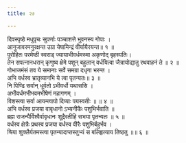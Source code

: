 ```yaml
---
title: २७

---
```

दिवस्पृष्ठे मधुपृचः सुपर्णाः पञ्चाशत्ते भुवनस्य गोपाः ।  
आनुजावरमनुरक्षन्त उग्रा येषामिन्द्रं वीर्यायैरयन्त॥ १ ॥  
पुरोहितः परमेष्ठी स्वराड् ज्यायाभीवर्धमस्मा अकृणोद् बृहस्पतिः।  
तेन सपत्नानधरान् कृणुष्व क्षेमे पशून् बहुलान् वर्धयित्वा जैत्रायोद्यातु रथवाहनं ते ॥ २ ॥  
गोभाजमंसं तव ये समानाः सर्वे समग्रा दधृगा भरन्त ।  
अभि वर्धस्व भ्रातृव्यानभि ये त्वा पृतन्यतः॥ ३ ॥  
नि पिण्ढि सर्वान् धूर्वतो ऽभीवर्धो यथाससि ।  
अभीवर्धमभीभवमभीषेणं महागणम् ।  
विशस्त्वा सर्वा आयन्त्वापो दिव्याः पयस्वतीः ॥ ॥ ४ ॥  
अभि वर्धस्व प्रजया वावृधानो ऽभ्यनीकैः पशुभिर्भवाति ॥  
ब्रह्म राजन्यैर्विश्वैर्वावृधानः शूद्रैरतीहि सभया पृतन्यतः ॥ ५ ॥  
वर्धस्व क्षेत्रैः प्रथस्व प्रजया वर्धस्व वीरैः पशुभिर्बहुर्भव ।  
श्रिया शुक्लैर्यतमस्त्वा पृतन्यादाप्तस्तुभ्यं स बलिहृत्याय तिष्ठतु ॥॥ ६ ॥  
  